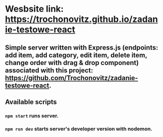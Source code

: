 # Wesbsite link: https://trochonovitz.github.io/zadanie-testowe-react

## Simple server written with Express.js (endpoints: add item, add category, edit item, delete item, change order with drag & drop component) associated with this project: https://github.com/Trochonovitz/zadanie-testowe-react.

## Available scripts
### `npm start` runs server.
### `npm run dev` starts server's developer version with nodemon.
